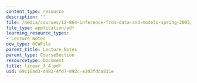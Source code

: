```yaml
---
content_type: resource
description: ''
file: /media/courses/12-864-inference-from-data-and-models-spring-2005/69c16ad3d4834fd7892ce203fdda831e_linear_3_4.pdf
file_type: application/pdf
learning_resource_types:
- Lecture Notes
ocw_type: OCWFile
parent_title: Lecture Notes
parent_type: CourseSection
resourcetype: Document
title: linear_3_4.pdf
uid: 69c16ad3-d483-4fd7-892c-e203fdda831e
---
```

